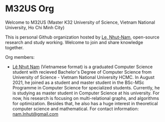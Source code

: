 # M32US Org

Welcome to M32US (Master K32 University of Science, Vietnam National University, Ho Chi Minh City)

This is personal Github organization hosted by [Le, Nhut-Nam](https://lnhutnam.github.io), open-source research and study working. Welcome to join and share knowledge together.


Org members:
- [Lê Nhựt Nam](https://lnhutnam.github.io) (Vietnamese format) is a graduated Computer Science student with recieved Bachelor's Degree of Computer Science from University of Science - Vietnam National University HCMC. In August 2021, he joined as a student and master student in the BSc-MSc Programme in Computer Science for specialized students. Currently, he is studying as master student in Computer Science at his university. For now, his research is focusing on multi-relational graphs, and algorithms for optimization. Besides that, he also has a huge interest in theoretical computer science and mathematical. For contact information: nam.lnhut@gmail.com

